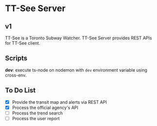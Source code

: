 # TT-See Server

## v1

TT-See is a Toronto Subway Watcher.
TT-See Server provides REST APIs for TT-See client.

## Scripts
**dev**: execute ts-node on nodemon with `dev` environment variable using cross-env.

## To Do List
- [X] Provide the transit map and alerts via REST API
- [X] Process the official agency's API
- [ ] Process the trend search
- [ ] Process the user report